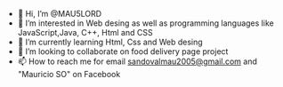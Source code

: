 - 👋 Hi, I’m @MAU5LORD
- 👀 I’m interested in Web desing as well as programming languages like JavaScript,Java, C++, Html and CSS  
- 🌱 I’m currently learning Html, Css and Web desing
- 💞️ I’m looking to collaborate on food delivery page project
- 📫 How to reach me for email sandovalmau2005@gmail.com and "Mauricio SO" on Facebook

<!---
MAU5LORD/MAU5LORD is a ✨ special ✨ repository because its `README.md` (this file) appears on your GitHub profile.
You can click the Preview link to take a look at your changes.
--->
